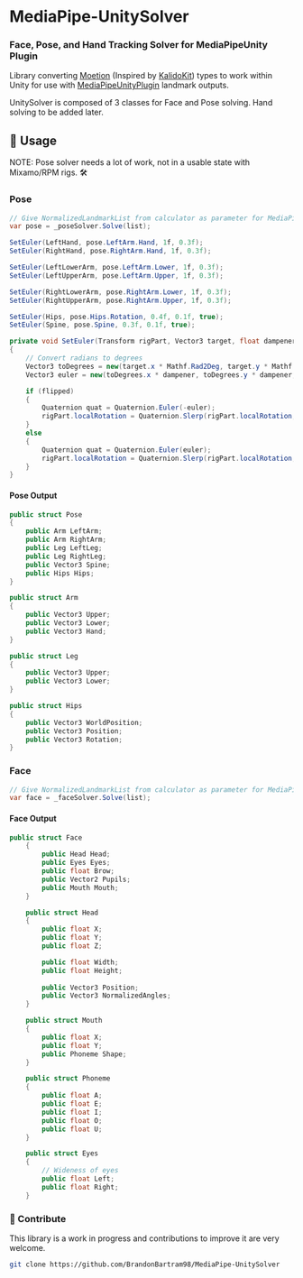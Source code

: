 # MediaPipe-UnitySolver
### Face, Pose, and Hand Tracking Solver for MediaPipeUnity Plugin

Library converting [Moetion](https://github.com/vignetteapp/Moetion) (Inspired by [KalidoKit](https://github.com/yeemachine/kalidokit)) types to work within Unity for use with [MediaPipeUnityPlugin](https://github.com/homuler/MediaPipeUnityPlugin) landmark outputs.

UnitySolver is composed of 3 classes for Face and Pose solving. Hand solving to be added later.

## 🦆 Usage

NOTE: Pose solver needs a lot of work, not in a usable state with Mixamo/RPM rigs. 🛠

### Pose
```c#
// Give NormalizedLandmarkList from calculator as parameter for MediaPipePoseSolver solve function
var pose = _poseSolver.Solve(list);

SetEuler(LeftHand, pose.LeftArm.Hand, 1f, 0.3f);
SetEuler(RightHand, pose.RightArm.Hand, 1f, 0.3f);

SetEuler(LeftLowerArm, pose.LeftArm.Lower, 1f, 0.3f);
SetEuler(LeftUpperArm, pose.LeftArm.Upper, 1f, 0.3f);

SetEuler(RightLowerArm, pose.RightArm.Lower, 1f, 0.3f);
SetEuler(RightUpperArm, pose.RightArm.Upper, 1f, 0.3f);

SetEuler(Hips, pose.Hips.Rotation, 0.4f, 0.1f, true);
SetEuler(Spine, pose.Spine, 0.3f, 0.1f, true);
```

```c#
private void SetEuler(Transform rigPart, Vector3 target, float dampener = 1, float lerpAmount = 0.3f, bool flipped = false)
{
    // Convert radians to degrees
    Vector3 toDegrees = new(target.x * Mathf.Rad2Deg, target.y * Mathf.Rad2Deg, target.z * Mathf.Rad2Deg);
    Vector3 euler = new(toDegrees.x * dampener, toDegrees.y * dampener, toDegrees.z * dampener);

    if (flipped)
    {
        Quaternion quat = Quaternion.Euler(-euler);
        rigPart.localRotation = Quaternion.Slerp(rigPart.localRotation, quat, lerpAmount);
    }
    else
    {
        Quaternion quat = Quaternion.Euler(euler);
        rigPart.localRotation = Quaternion.Slerp(rigPart.localRotation, quat, lerpAmount);
    }
}
```
#### Pose Output
```c#
public struct Pose
{
    public Arm LeftArm;
    public Arm RightArm;
    public Leg LeftLeg;
    public Leg RightLeg;
    public Vector3 Spine;
    public Hips Hips;
}

public struct Arm
{
    public Vector3 Upper;
    public Vector3 Lower;
    public Vector3 Hand;
}

public struct Leg
{
    public Vector3 Upper;
    public Vector3 Lower;
}

public struct Hips
{
    public Vector3 WorldPosition;
    public Vector3 Position;
    public Vector3 Rotation;
}
```
### Face
```c#
// Give NormalizedLandmarkList from calculator as parameter for MediaPipeFaceSolver solve function
var face = _faceSolver.Solve(list);
```
#### Face Output
```c#
public struct Face
    {
        public Head Head;
        public Eyes Eyes;
        public float Brow;
        public Vector2 Pupils;
        public Mouth Mouth;
    }

    public struct Head
    {
        public float X;
        public float Y;
        public float Z;

        public float Width;
        public float Height;
        
        public Vector3 Position;
        public Vector3 NormalizedAngles;
    }

    public struct Mouth
    {
        public float X;
        public float Y;
        public Phoneme Shape;
    }

    public struct Phoneme
    {
        public float A;
        public float E;
        public float I;
        public float O;
        public float U;
    }

    public struct Eyes
    {
        // Wideness of eyes
        public float Left;
        public float Right;
    }
```

### :ghost: Contribute
This library is a work in progress and contributions to improve it are very welcome.
```bash
git clone https://github.com/BrandonBartram98/MediaPipe-UnitySolver
```
